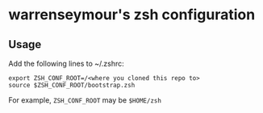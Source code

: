warrenseymour's zsh configuration
=================================

Usage
-----

Add the following lines to ~/.zshrc:

```
export ZSH_CONF_ROOT=/<where you cloned this repo to>
source $ZSH_CONF_ROOT/bootstrap.zsh
```

For example, `ZSH_CONF_ROOT` may be `$HOME/zsh`
